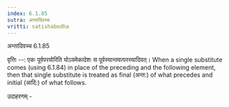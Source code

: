 ```yaml
---
index: 6.1.85
sutra: अन्तादिवच्च
vritti: satishabodha
---
```



 अन्तादिवच्च 6.1.85 


वृत्तिः --: एकः पूर्वपरयोरिति योऽयमेकादेशः स पूर्वस्यान्तवत्परस्यादिवत्। When a single substitute comes (using 6.1.84) in place of the preceding and the following element, then that single substitute is treated as final (अन्त:) of what precedes and initial (आदि:) of what follows. 


उदाहरणम् - 


